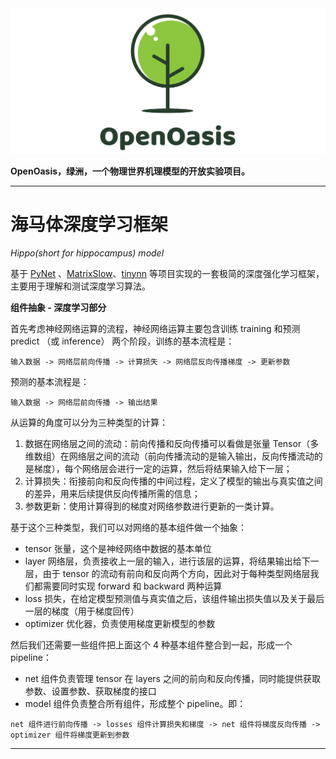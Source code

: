 <img src="../../Rsrcs/Logo/logo.png" alt=""> 

**OpenOasis，绿洲，一个物理世界机理模型的开放实验项目。**

---------------------------------------------------------------------------------

# 海马体深度学习框架

*Hippo(short for hippocampus) model*  

基于 [PyNet](https://github.com/Kaslanarian/PyNet) 、[MatrixSlow](https://github.com/zc911/MatrixSlow)、[tinynn](https://github.com/borgwang/tinynn) 等项目实现的一套极简的深度强化学习框架，主要用于理解和测试深度学习算法。  

**组件抽象 - 深度学习部分**

首先考虑神经网络运算的流程，神经网络运算主要包含训练 training 和预测 predict （或 inference） 两个阶段，训练的基本流程是：  
```
输入数据 -> 网络层前向传播 -> 计算损失 -> 网络层反向传播梯度 -> 更新参数  
```
预测的基本流程是：
```
输入数据 -> 网络层前向传播 -> 输出结果
```

从运算的角度可以分为三种类型的计算：

1. 数据在网络层之间的流动：前向传播和反向传播可以看做是张量 Tensor（多维数组）在网络层之间的流动（前向传播流动的是输入输出，反向传播流动的是梯度），每个网络层会进行一定的运算，然后将结果输入给下一层；
2. 计算损失：衔接前向和反向传播的中间过程，定义了模型的输出与真实值之间的差异，用来后续提供反向传播所需的信息；
3. 参数更新：使用计算得到的梯度对网络参数进行更新的一类计算。

基于这个三种类型，我们可以对网络的基本组件做一个抽象：

- tensor 张量，这个是神经网络中数据的基本单位
- layer 网络层，负责接收上一层的输入，进行该层的运算，将结果输出给下一层，由于 tensor 的流动有前向和反向两个方向，因此对于每种类型网络层我们都需要同时实现 forward 和 backward 两种运算
- loss 损失，在给定模型预测值与真实值之后，该组件输出损失值以及关于最后一层的梯度（用于梯度回传）
- optimizer 优化器，负责使用梯度更新模型的参数

然后我们还需要一些组件把上面这个 4 种基本组件整合到一起，形成一个 pipeline：

- net 组件负责管理 tensor 在 layers 之间的前向和反向传播，同时能提供获取参数、设置参数、获取梯度的接口
- model 组件负责整合所有组件，形成整个 pipeline。即：
```
net 组件进行前向传播 -> losses 组件计算损失和梯度 -> net 组件将梯度反向传播 -> optimizer 组件将梯度更新到参数
```

---------------------------------------------------------------------------------

